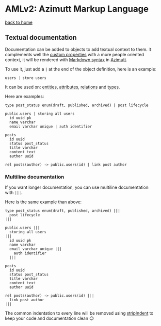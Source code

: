 # AMLv2: Azimutt Markup Language

[back to home](./README.md)


## Textual documentation

Documentation can be added to objects to add textual context to them.
It complements well the [custom properties](./properties.md) with a more people oriented context, it will be rendered with [Markdown syntax](https://wikipedia.org/wiki/Markdown) in [Azimutt](https://azimutt.app).

To use it, just add a `|` at the end of the object definition, here is an example:

```aml
users | store users
```

It can be used on: [entities](./entity.md), [attributes](./entity.md#attribute), [relations](./relation.md) and [types](./type.md).

Here are examples:

```aml
type post_status enum(draft, published, archived) | post lifecycle

public.users | storing all users
  id uuid pk
  name varchar
  email varchar unique | auth identifier

posts
  id uuid
  status post_status
  title varchar
  content text
  author uuid

rel posts(author) -> public.users(id) | link post author
```


### Multiline documentation

If you want longer documentation, you can use multiline documentation with `|||`.

Here is the same example than above:

```aml
type post_status enum(draft, published, archived) |||
  post lifecycle
|||

public.users |||
  storing all users
|||
  id uuid pk
  name varchar
  email varchar unique |||
    auth identifier
  |||

posts
  id uuid
  status post_status
  title varchar
  content text
  author uuid

rel posts(author) -> public.users(id) |||
  link post author
|||
```

The common indentation to every line will be removed using [stripIndent](../../utils/src/string.ts) to keep your code and documentation clean 😉
